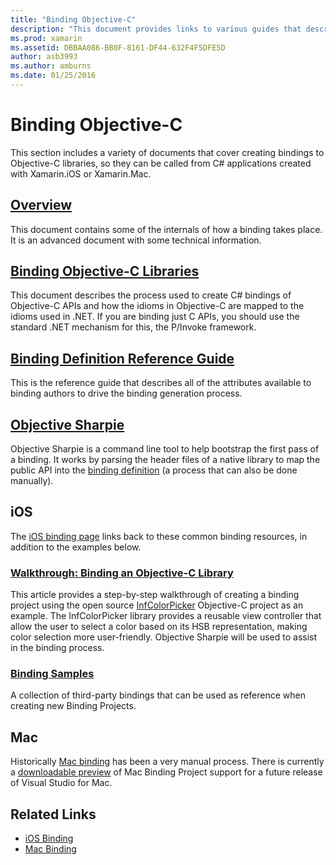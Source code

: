 ```yaml
---
title: "Binding Objective-C"
description: "This document provides links to various guides that describe how to create C# bindings to Objective-C code, enabling developers to consume off-the-shelf libraries in Xamarin applications."
ms.prod: xamarin
ms.assetid: DBBAA086-BB0F-8161-DF44-632F4F5DFE5D
author: asb3993
ms.author: amburns
ms.date: 01/25/2016
---
```


# Binding Objective-C

This section includes a variety of documents that cover
    creating bindings to Objective-C libraries, so they can be
    called from C# applications created with Xamarin.iOS or Xamarin.Mac.

##  [Overview](~/cross-platform/macios/binding/overview.md)

This document contains some of the internals of how a
    binding takes place. It is an advanced document with some
    technical information.

##  [Binding Objective-C Libraries](~/cross-platform/macios/binding/objective-c-libraries.md)

This document describes the process used to create C#
    bindings of Objective-C APIs and how the idioms in Objective-C
    are mapped to the idioms used in .NET.
    If you are binding just C APIs, you should use the standard
    .NET mechanism for this, the P/Invoke framework.

##  [Binding Definition Reference Guide](~/cross-platform/macios/binding/binding-types-reference.md)

This is the reference guide that describes all of the
    attributes available to binding authors to drive the binding
    generation process.


## [Objective Sharpie](~/cross-platform/macios/binding/objective-sharpie/index.md)

Objective Sharpie is a command line tool to help bootstrap the first pass of a
binding. It works by parsing the header files of a native library to map the
public API into the [binding definition](~/cross-platform/macios/binding/objective-c-libraries.md)
(a process that can also be done manually).

## iOS

The [iOS binding page](~/ios/platform/binding-objective-c/index.md) links
back to these common binding resources, in addition to the examples below.

### [Walkthrough: Binding an Objective-C Library](~/ios/platform/binding-objective-c/walkthrough.md)

This article provides a step-by-step walkthrough of creating a binding project using the open source [InfColorPicker](https://github.com/InfinitApps/InfColorPicker) Objective-C project as an example. The InfColorPicker library provides a reusable view controller that allow the user to select a color based on its HSB representation, making color selection more user-friendly. Objective Sharpie will be used to assist in the binding process.

### [Binding Samples](https://github.com/mono/monotouch-bindings)

A collection of third-party bindings that can be used as reference when creating new Binding Projects.

## Mac

Historically [Mac binding](~/mac/platform/binding.md) has been
a very manual process. There is currently a [downloadable preview](https://forums.xamarin.com/discussion/59760/xamarin-mac-binding-project-preview)
of Mac Binding Project support for a future release of Visual Studio for Mac.

## Related Links

- [iOS Binding](~/ios/platform/binding-objective-c/index.md)
- [Mac Binding](~/mac/platform/binding.md)
